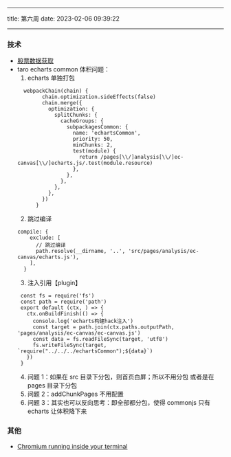 <!--
 * @Author: try try418@163.com
 * @Date: 2023-02-06 09:39:22
 * @Description:
-->

---

title: 第六周
date: 2023-02-06 09:39:22

---

### 技术

- [股票数据获取](https://github.com/tkfy920/qstock)
- taro echarts common 体积问题：
  1. echarts 单独打包
  ```
    webpackChain(chain) {
          chain.optimization.sideEffects(false)
          chain.merge({
            optimization: {
              splitChunks: {
                cacheGroups: {
                  subpackagesCommon: {
                    name: 'echartsCommon',
                    priority: 50,
                    minChunks: 2,
                    test(module) {
                      return /pages[\\/]analysis[\\/]ec-canvas[\\/]echarts.js/.test(module.resource)
                    },
                  },
                },
              },
            },
          })
        }
  ```
  2. 跳过编译
  ```
  compile: {
      exclude: [
        // 跳过编译
        path.resolve(__dirname, '..', 'src/pages/analysis/ec-canvas/echarts.js'),
      ],
    }
  ```
  3. 注入引用【plugin】
  ```
   const fs = require('fs')
   const path = require('path')
   export default (ctx, ) => {
     ctx.onBuildFinish(() => {
       console.log('echarts构建hack注入')
       const target = path.join(ctx.paths.outputPath, 'pages/analysis/ec-canvas/ec-canvas.js')
       const data = fs.readFileSync(target, 'utf8')
       fs.writeFileSync(target, `require("../../../echartsCommon");${data}`)
     })
   }
  ```
  4. 问题 1：如果在 src 目录下分包，则首页白屏；所以不用分包 或者是在 pages 目录下分包
  5. 问题 2：addChunkPages 不用配置
  6. 问题 3：其实也可以反向思考：即全部都分包，使得 commonjs 只有 echarts 让体积降下来

### 其他

- [Chromium running inside your terminal](https://github.com/fathyb/carbonyl)
